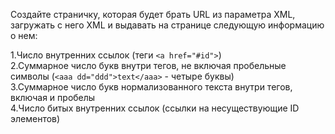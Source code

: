 Создайте страничку, которая будет брать URL из параметра XML,
загружать с него XML и выдавать на странице следующую информацию о нем:

1.Число внутренних ссылок (теги `<a href="#id">`)  
2.Суммарное число букв внутри тегов, не включая пробельные символы (`<aaa dd="ddd">text</aaa>` - четыре буквы)  
3.Суммарное число букв нормализованного текста внутри тегов, включая и пробелы  
4.Число битых внутренних ссылок (ссылки на несуществующие ID элементов)  
